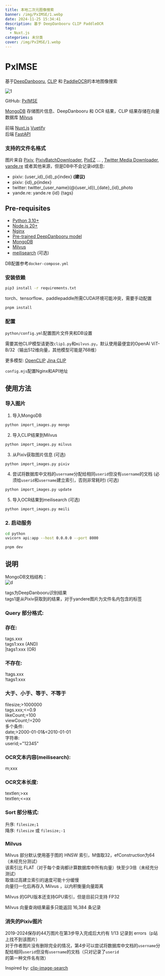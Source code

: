 ```yaml
---
title: 本地二次元图像搜索
banner: /img/PxIMSE/1.webp
date: 2024-11-25 15:34:41
description: 基于 DeepDanbooru CLIP PaddleOCR
tags:
  - Nuxt.js
categories: 未分类
cover: /img/PxIMSE/1.webp
---
```


# PxIMSE

基于[DeepDanbooru](https://github.com/KichangKim/DeepDanbooru), [CLIP](https://github.com/openai/CLIP) 和 [PaddleOCR](https://paddlepaddle.github.io/PaddleOCR/main/index.html)的本地图像搜索


![1](/img/PxIMSE/1.webp)

GitHub: [PxIMSE](https://github.com/Usu171/PxIMSE)



[MongoDB](https://www.mongodb.com/) 存储图片信息、DeepDanbooru 和 OCR 结果，CLIP 结果存储在向量数据库 [Milvus](https://milvus.io/)

前端 [Nuxt.js](https://nuxt.com/) [Vuetify](https://vuetifyjs.com/zh-Hans/)  
后端 [FastAPI](https://fastapi.tiangolo.com/)


### 支持的文件名格式

图片来自 [Pixiv](https://www.pixiv.net/), [PixivBatchDownloader](https://github.com/xuejianxianzun/PixivBatchDownloader), [PixEZ](https://github.com/Notsfsssf/pixez-flutter) ... , [Twitter Media Downloader](https://greasyfork.org/zh-CN/scripts/423001-twitter-media-downloader), [yande.re](https://yande.re/) 或者其他来源，但是DB中不会记录id信息:

- pixiv: {user_id}_{id}_p{index} **(建议)**
- pixiv: {id}_p{index}
- twitter: twitter_{user_name}(@{user_id})\_{date}\_{id}_photo
- yande.re: yande.re {id} {tags}


## Pre-requisites

- [Python 3.10+](https://www.python.org/downloads/)
- [Node.js 20+](https://nodejs.org/en/)
- [Nginx](https://nginx.org/)
- [Pre-trained DeepDanbooru model](https://github.com/KichangKim/DeepDanbooru/releases/tag/v3-20211112-sgd-e28)
- [MongoDB](https://www.mongodb.com/)
- [Milvus](https://milvus.io/)
- [meilisearch](https://www.meilisearch.com/) (可选)

DB配置参考`docker-compose.yml`

### 安装依赖

```sh
pip3 install -r requirements.txt
```

torch、tensorflow、paddlepaddle所需CUDA环境可能冲突，需要手动配置


```sh
pnpm install
```

### 配置

`python/config.yml`配置图片文件夹和DB设置

需要其他CLIP模型请更改`clip1.py`和`milvus.py`，默认使用最便宜的OpenAI ViT-B/32（输出512维向量，其他模型可能是768维）

更多模型: [OpenCLIP](https://github.com/mlfoundations/open_clip) [Jina CLIP](https://huggingface.co/jinaai/jina-clip-v1)

`config.mjs`配置Nginx和API地址

## 使用方法

### 导入图片

1. 导入MongoDB

```sh
python import_images.py mongo
```

2. 导入CLIP结果到Milvus

```sh
python import_images.py milvus
```

3. 从Pixiv获取图片信息 (可选)

```sh
python import_images.py pixiv
```

4. 尝试将数据库中文档的`username`分配给相同`userid`但没有`username`的文档 (必须给`userid`和`username`建立索引，否则非常耗时) (可选)

```sh
python import_images.py update
```

5. 导入OCR结果到meilisearch (可选)

```sh
python import_images.py meili
```

### 2. 启动服务


```sh
cd python
uvicorn api:app --host 0.0.0.0 --port 8000
```

```sh
pnpm dev
```

## 说明

MongoDB文档结构：  
![d](/img/PxIMSE/d.webp)

tags为DeepDanbooru识别结果  
tags1是从Pixiv获取到的结果，对于yandere图片为文件名内包含的标签

### Query 部分格式:

### 存在:

tags.xxx  
tags1:xxx (AND)  
|tags1:xxx (OR)

### 不存在:

!tags.xxx  
!tags1:xxx

### 大于、小于、等于、不等于

filesize;>1000000  
tags.xxx;<=0.9  
likeCount;=100  
viewCount;!=200  
多个条件:  
date;>2000-01-01&<2010-01-01  
字符串:  
userid;="12345"

### OCR文本内容(meilisearch):

m;xxx

### OCR文本长度:

textlen;>xx  
textlen;<=xx

### Sort 部分格式:

升序: `filesize;1`  
降序: `filesize` 或 `filesize;-1`

### Milvus

Milvus 部分默认使用基于图的 HNSW 索引，M值取32，efConstruction为64（未经充分测试）  
该索引比 FLAT（对于每个查询都计算数据库中所有向量）快至少3倍（未经充分测试）  
取值过高建立索引的速度可能十分缓慢  
向量归一化后再存入 Milvus ，以内积衡量向量距离

Milvus 的GPU版本还支持GPU索引，但是目前只支持 FP32

Milvus 向量查询结果最多只能返回 16,384 条记录


### 消失的Pixiv图片

2019-2024保存的44万图片在第3步导入完成后大约有 1/13 记录到 errors（p站上找不到该图片）  
对于作者图片没有删除完全的情况，第4步可以尝试将数据库中文档的`username`分配给相同`userid`但没有`username`的文档（只对记录了`userid`的第一种文件名有效）



Inspired by: [clip-image-search](https://github.com/atarss/clip-image-search)